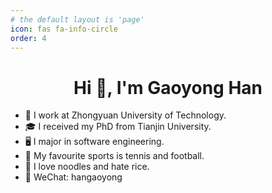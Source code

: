```yaml
---
# the default layout is 'page'
icon: fas fa-info-circle
order: 4
---
```


<h1 align="center">Hi 👋, I'm Gaoyong Han</h1>

- &#x1F3EB; I work at Zhongyuan University of Technology.
- &#x1f393; I received my PhD from Tianjin University.
- &#x1f5a5; I major in software engineering.
- &#x1F3BE; My favourite sports is tennis and football.
- &#x1f35c; I love noodles and hate rice.
- &#x1f4ac; WeChat: hangaoyong
